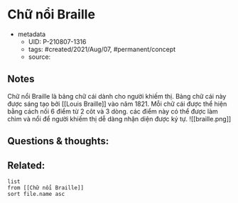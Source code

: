 # Chữ nổi Braille

- metadata
	- UID: P-210807-1316
	- tags: #created/2021/Aug/07, #permanent/concept 
	- source: 

## Notes
Chữ nổi Braille là bảng chữ cái dành cho người khiếm thị. Bảng chữ cái này được sáng tạo bởi [[Louis Braille]] vào năm 1821.
Mỗi chữ cái được thể hiện bằng cách nối 6 điểm từ 2 côt và 3 dòng. các điểm này có thể được làm chìm và nổi để người khiếm thị dễ dàng nhận diện được ký tự.
![[braille.png]]

## Questions & thoughts:


## Related:
```dataview
list
from [[Chữ nổi Braille]]
sort file.name asc
```